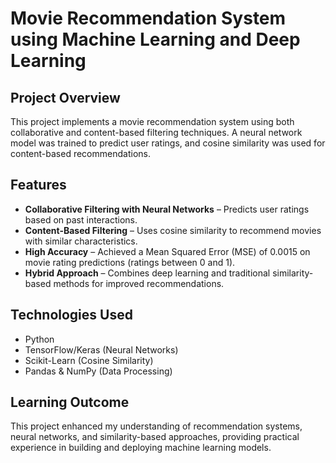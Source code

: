 # Movie Recommendation System using Machine Learning and Deep Learning  

## Project Overview  
This project implements a movie recommendation system using both collaborative and content-based filtering techniques. A neural network model was trained to predict user ratings, and cosine similarity was used for content-based recommendations.  

## Features  
- **Collaborative Filtering with Neural Networks** – Predicts user ratings based on past interactions.  
- **Content-Based Filtering** – Uses cosine similarity to recommend movies with similar characteristics.  
- **High Accuracy** – Achieved a Mean Squared Error (MSE) of 0.0015 on movie rating predictions (ratings between 0 and 1).  
- **Hybrid Approach** – Combines deep learning and traditional similarity-based methods for improved recommendations.  

## Technologies Used  
- Python  
- TensorFlow/Keras (Neural Networks)  
- Scikit-Learn (Cosine Similarity)  
- Pandas & NumPy (Data Processing)  

## Learning Outcome  
This project enhanced my understanding of recommendation systems, neural networks, and similarity-based approaches, providing practical experience in building and deploying machine learning models.  

